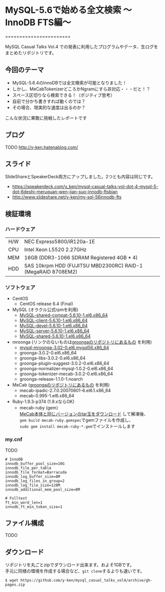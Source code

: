 # MySQL-5.6で始める全文検索 〜InnoDB FTS編〜
=======================

MySQL Casual Talks Vol.4 での発表に利用したプログラムやデータ、生ログをまとめたリポジトリです。

## 今回のテーマ

* MySQL-5.6.4のInnoDBでは全文検索が可能となりました！
* しかし、MeCabTokenizerどころかNgramにすら非対応・・・だと！？
* スペース区切りなら検索できる！（ポジティブ思考）
* 自前で分かち書きすれば動くのでは？
* その場合、現実的な速度は出るのか？

こんな状況に果敢に挑戦したレポートです

## ブログ
TODO
http://y-ken.hatenablog.com/

## スライド
SlideShareとSpeakerDeck両方にアップしました。2つとも内容は同じです。
* https://speakerdeck.com/y_ken/mysql-casual-talks-vol-dot-4-mysql-5-dot-6deshi-meruquan-wen-jian-suo-innodb-ftsbian
* http://www.slideshare.net/y-ken/my-sql-56innodb-fts

## 検証環境

### ハードウェア

|     |   |
|:---:|---|
| H/W | NEC Express5800/iR120a-1E |
| CPU | Intel Xeon L5520 2.27GHz |
| MEM | 16GB (DDR3-1066 SDRAM Registered 4GB * 4) |
| HDD | SAS 10krpm HDD (FUJITSU MBD2300RC) RAID-1 (MegaRAID 8708EM2) |

### ソフトウェア
* CentOS
  * CentOS release 6.4 (Final)
* MySQL (オラクル公式rpmを利用)
  * [MySQL-shared-compat-5.6.10-1.el6.x86_64](http://y-ken.github.io/package/centos/6/x86_64/MySQL-shared-compat-5.6.10-1.el6.x86_64.rpm)
  * [MySQL-client-5.6.10-1.el6.x86_64](http://y-ken.github.io/package/centos/6/x86_64/MySQL-client-5.6.10-1.el6.x86_64.rpm)
  * [MySQL-devel-5.6.10-1.el6.x86_64](http://y-ken.github.io/package/centos/6/x86_64/MySQL-devel-5.6.10-1.el6.x86_64.rpm)
  * [MySQL-server-5.6.10-1.el6.x86_64](http://y-ken.github.io/package/centos/6/x86_64/MySQL-server-5.6.10-1.el6.x86_64.rpm)
  * [MySQL-shared-5.6.10-1.el6.x86_64](http://y-ken.github.io/package/centos/6/x86_64/MySQL-shared-5.6.10-1.el6.x86_64.rpm)
* mroonga (リンクのないものは[groongaのリポジトリにあるもの](http://packages.groonga.org/centos/6/x86_64/Packages/) を利用)
  * [mysql-mroonga-3.02-0.el6.mysql56.x86_64](http://y-ken.github.io/package/centos/6/x86_64/mysql-mroonga-3.02-0.el6.mysql56.x86_64.rpm)
  * groonga-3.0.2-0.el6.x86_64
  * groonga-libs-3.0.2-0.el6.x86_64
  * groonga-plugin-suggest-3.0.2-0.el6.x86_64
  * groonga-normalizer-mysql-1.0.2-0.el6.x86_64
  * groonga-tokenizer-mecab-3.0.2-0.el6.x86_64
  * groonga-release-1.1.0-1.noarch
* MeCab ([groongaのリポジトリにあるもの](http://packages.groonga.org/centos/6/x86_64/Packages/) を利用)
  * mecab-ipadic-2.7.0.20070801-6.el6.1.x86_64
  * mecab-0.995-1.el6.x86_64
* Ruby-1.9.3-p374 (1.9.xならOK)
  * mecab-ruby (gem）  
  [MeCab本体と同じバージョンのtar玉をダウンロード](https://code.google.com/p/mecab/downloads/list?can=2&q=mecab-ruby&colspec=Filename+Summary+Uploaded+ReleaseDate+Size+DownloadCount) して解凍後、  
  `gem build mecab-ruby.gemspec`でgemファイルを作成し、  
  `sudo gem install mecab-ruby-*.gem`でインストールします

### my.cnf
TODO
```
# InnoDB
innodb_buffer_pool_size=10G
innodb_file_per_table
innodb_file_format=Barracuda
innodb_log_buffer_size=8M
innodb_log_files_in_group=2
innodb_log_file_size=128M
innodb_additional_mem_pool_size=8M

# Fulltext
ft_min_word_len=1
innodb_ft_min_token_size=1
```

## ファイル構成
TODO

## ダウンロード
リポジトリを丸ごとzipでダウンロード出来ます。およそ1GBです。  
手元に同様の環境を作成する場合など、`git clone`するよりも速いです。
```
$ wget https://github.com/y-ken/mysql_casual_talks_vol4/archive/gh-pages.zip
```
